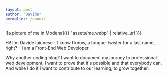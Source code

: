 ```yaml
---
layout: post
author: "Davide"
permalink: /about/
---
```


![a picture of me in Modena]({{ "assets/me.webp" | relative_url }})

Hi! I'm Davide Iaiunese - I know I know, a tongue-twister for a last name, right? - I am a Front-End Web Developer. 

Why another coding blog? I want to document my journey to professional web development, I want to prove that it's possible and that everybody can. And while I do it I want to contribute to our learning, to grow together.

